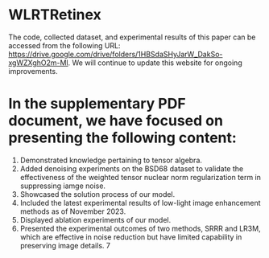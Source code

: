 # WLRTRetinex

The code, collected dataset, and experimental results of this paper can be accessed from the following URL: https://drive.google.com/drive/folders/1HBSdaSHyJarW_DakSo-xgWZXghO2m-Ml. We will continue to update this website for ongoing improvements.

# In the supplementary PDF document, we have focused on presenting the following content:
1. Demonstrated knowledge pertaining to tensor algebra.
2. Added denoising experiments on the BSD68 dataset to validate the effectiveness of the weighted tensor nuclear norm regularization term in suppressing iamge noise.
3. Showcased the solution process of our model.
4. Included the latest experimental results of low-light image enhancement methods as of November 2023.
5. Displayed ablation experiments of our model.
6. Presented the experimental outcomes of two methods, SRRR and LR3M, which are effective in noise reduction but have limited capability in preserving image details.
7
